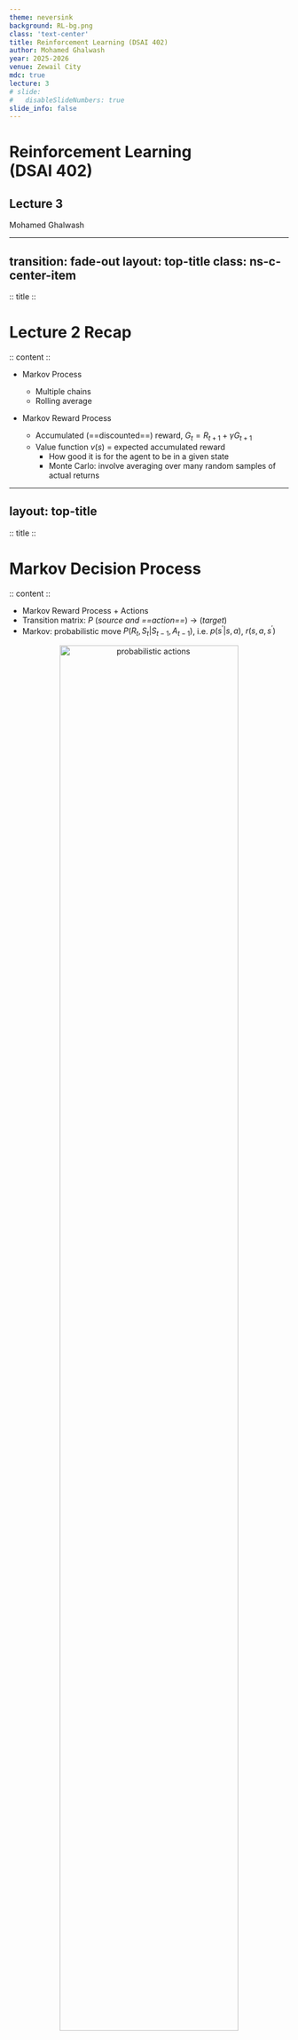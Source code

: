 ```yaml
---
theme: neversink
background: RL-bg.png
class: 'text-center'
title: Reinforcement Learning (DSAI 402)
author: Mohamed Ghalwash
year: 2025-2026
venue: Zewail City
mdc: true
lecture: 3
# slide:
#   disableSlideNumbers: true
slide_info: false
---
```


# Reinforcement Learning <br> (DSAI 402)
## Lecture 3

Mohamed Ghalwash
<Email v="mghalwash@zewailcity.edu.eg" />

---
transition: fade-out
layout: top-title
class: ns-c-center-item
---

:: title :: 

# Lecture 2 Recap

:: content :: 

- Markov Process
  - Multiple chains 
  - Rolling average 
  
- Markov Reward Process
  - Accumulated (==discounted==) reward, $G_t = R_{t+1} + \gamma G_{t+1}$
  - Value function $v(s)$ = expected accumulated reward
    - How good it is for the agent to be in a given state
    - Monte Carlo: involve averaging over many random samples of actual returns
  
<BottomBar/>

---
layout: top-title
---

:: title :: 

# Markov Decision Process

:: content :: 

- Markov Reward Process + Actions
- Transition matrix: $P$ (_source and ==action==_) $\rightarrow$ (_target_)
- Markov: probabilistic move $P(R_t, S_t|S_{t-1},A_{t-1})$, i.e. $p(s^\prime | s,a)$, $r(s,a,s^\prime)$
  
<div style="text-align:center;">
  <img src="./images/lec2_actions.png" alt="probabilistic actions" style="display: block; margin-left: auto; margin-right: auto; width: 80%;" />
</div>

<BottomBar/>

---
layout: top-title
# columns: is-10
# align: l-lt-ct
---

:: title :: 

# What is Policy?

:: content :: 

- $\pi(a|s)$
  - a mapping from states to probabilities of selecting each possible action

```mermaid {theme: 'neutral', scale: 0.8}
%% States: s1, s2; Actions: a1, a2
%% Each cell shows \pi(a|s)
flowchart TB
  subgraph Policy_Matrix["$$\pi(a|s)$$"]
    direction LR
    S1A1["$$\pi(a_1|s_1)$$"]
    S1A2["$$\pi(a_2|s_1)$$"]
    S2A1["$$\pi(a_1|s_2)$$"]
    S2A2["$$\pi(a_2|s_2)$$"]
  end
  S1["$$s_1$$"]
  S2["$$s_2$$"]
  A1["$$a_1$$"]
  A2["$$a_2$$"]
  S1 -- " " --> S1A1
  S1 -- " " --> S1A2
  S2 -- " " --> S2A1
  S2 -- " " --> S2A2
  S1A1 -- " " --> A1
  S1A2 -- " " --> A2
  S2A1 -- " " --> A1
  S2A2 -- " " --> A2
```

<BottomBar/>

---
layout: top-title
# columns: is-10
# align: l-lt-ct
---

:: title :: 

# What is Policy?

:: content :: 

- $v_{\pi}(s)$
  - the state-value function of a state $s$ under a policy $\pi$
  - the expected return when starting in $s$ and following $\pi$ thereafter

```mermaid {theme: 'neutral', scale: 0.8}
%% State-value vector v_pi(s)
flowchart TB
  V1["$$v_\pi(s_1)$$"]
  V2["$$v_\pi(s_2)$$"]
  V3["$$v_\pi(s_3)$$"]
  V1 --> V2 --> V3
```


<BottomBar/>

---
layout: top-title
---

:: title :: 

# What is Policy?

:: content :: 

- $q_{\pi}(s, a)$
  - the action-value function of taking action $a$ in state $s$ under a policy $\pi$ 
  - the expected return when performing action $a$ in state $s$ and following $\pi$ thereafter

```mermaid {theme: 'neutral', scale: 0.8}
%% Q(s,a) matrix for 2 states, 2 actions
flowchart TB
  subgraph Q_Matrix["Q_π(s,a)"]
    direction LR
    Q11["$$q_\pi(s_1,a_1)$$"]
    Q12["$$q_\pi(s_1,a_2)$$"]
    Q21["$$q_\pi(s_2,a_1)$$"]
    Q22["$$q_\pi(s_2,a_2)$$"]
  end
  S1["$$s_1$$"]
  S2["$$s_2$$"]
  A1["$$a_1$$"]
  A2["$$a_2$$"]
  S1 -- " " --> Q11
  S1 -- " " --> Q12
  S2 -- " " --> Q21
  S2 -- " " --> Q22
  Q11 -- " " --> A1
  Q12 -- " " --> A2
  Q21 -- " " --> A1
  Q22 -- " " --> A2
```


<BottomBar/>


---
layout: top-title
columns: is-1-11
class: text-center
---

:: title ::

# Bellman

:: content :: 

<div class="grid" style="display: grid; grid-template-columns: 3fr 1fr; gap: 1em;">
  <div>

$$
{1|1,2|2,3|3,4|4,5|all}
\begin{array}{ll}
v_\pi(s) & = \mathbb{E}_\pi \left[ G_t \mid S_t = s \right] \\ \\
        & =  \mathbb{E}_\pi \left[ \textcolor{green}{R_{t+1} + \gamma G_{t+1}} \mid s \right] \\ \\
        & =  \mathbb{E}_\pi \left[ \textcolor{green}{R_{t+1} + \gamma v_\pi(s^\prime)} \mid s \right] \\ \\
        & = \sum_a \sum_{s^\prime} \textcolor{blue}{\pi(a|s)} \textcolor{red}{p(s^\prime|s,a)} \left[ \textcolor{green}{r(s,a,s^\prime) + \gamma v_\pi(s^\prime)} \right] \\ \\ 
        & = \sum_a \textcolor{blue}{\pi(a|s)} \sum_{s^\prime} \textcolor{red}{p(s^\prime|s,a)} \left[ \textcolor{green}{r(s,a,s^\prime) + \gamma v_\pi(s^\prime)} \right]
\end{array}
$$

  </div>
  <div>

```mermaid {theme: 'neutral', scale: 0.8}
graph TD
  S1(("$$s_1$$"))
  S3(("$$s_1^\prime$$"))
  S4(("$$s_1^{\prime\prime}$$"))
  A1(("$$a_1$$"))
  A2(("$$a_2$$"))
  S1 -- "$$\pi(a_1|s_1)$$" --> A1
  S1 -- "$$\pi(a_2|s_1)$$" --> A2
  A1 -- "$$p(s_1^\prime|s_1, a_1), r^\prime$$" --> S3
  A1 -- "$$p(s_1^{\prime\prime}|s_1, a_1), r^{\prime\prime}$$" --> S4
  
  %% Style links from S1 (blue)
  linkStyle 0 stroke:#1f77b4,stroke-width:3px;
  linkStyle 1 stroke:#1f77b4,stroke-width:3px;
  %% Style links from S2 (red)
  linkStyle 2 stroke:#d62728,stroke-width:3px;
  linkStyle 3 stroke:#d62728,stroke-width:3px;
  classDef blackNode fill:#000,color:#fff,stroke:#000,stroke-width:2px;
  classDef stateNode fill:none,stroke:#000,stroke-width:1px;
  class A1,A2 blackNode;
  class S1,S3,S4 stateNode;
```

  </div>
</div>


<v-click>

#### For each ==state-action-next state== triple, we calculate the joint probability $\textcolor{blue}{\pi(a|s)}\textcolor{red}{p(s^\prime|s, a)}$ and use it to weight the expected reward. Summing over all such triples yields the total expected state-value

</v-click>

<BottomBar/>

---
layout: top-title
columns: is-1-11
class: text-center
---

:: title ::

# Bellman

:: content :: 

<div class="grid" style="display: grid; grid-template-columns: 3fr 1fr; gap: 1em;">
  <div>

$$
{1|2|all}
\begin{array}{ll}
q_\pi(s, a) 
         & =  \mathbb{E}_\pi \left[ R_{t+1} + \gamma q_\pi(s^\prime, a^{\prime}) \mid s, a \right] \\ \\
         & = \sum_{s^\prime} p(s^\prime|s,a) \left[ r(s,a,s^\prime) + \gamma \sum_{a^\prime} \pi(a^\prime \mid s^\prime) q_{\pi}(s^\prime, a^\prime) \right]
\end{array}
$$

  </div>
  <div>

```mermaid {theme: 'neutral', scale: 0.8}
graph TD
  S1(("$$s_1$$"))
  S3(("$$s_1^\prime$$"))
  S4(("$$s_1^{\prime\prime}$$"))
  A1(("$$a_1$$"))
  A2(("$$a_2$$"))
  S1 -- "$$\pi(a_1|s_1)$$" --> A1
  S1 -- "$$\pi(a_2|s_1)$$" --> A2
  A1 -- "$$p(s_1^\prime|s_1, a_1), r^\prime$$" --> S3
  A1 -- "$$p(s_1^{\prime\prime}|s_1, a_1), r^{\prime\prime}$$" --> S4
  
  %% Style links from S1 (blue)
  linkStyle 0 stroke:#1f77b4,stroke-width:3px;
  linkStyle 1 stroke:#1f77b4,stroke-width:3px;
  %% Style links from S2 (red)
  linkStyle 2 stroke:#d62728,stroke-width:3px;
  linkStyle 3 stroke:#d62728,stroke-width:3px;
  classDef blackNode fill:#000,color:#fff,stroke:#000,stroke-width:2px;
  classDef stateNode fill:none,stroke:#000,stroke-width:1px;
  class A1,A2 blackNode;
  class S1,S3,S4 stateNode;
```

  </div>
</div>

<BottomBar/>

---
layout: top-title
---

:: title :: 

# Optimal Policy

:: content :: 

- For finite MDPs, we can precisely define an optimal policy in the following way.
A policy $\pi$ is defined to be better than or equal to a policy $\pi^\prime$ if its expected return is greater than or equal to that of $\pi^\prime$ for all states.
In other words, $\pi >= \pi^\prime$ if and only if $v_{\pi}(s) >= v_{pi^\prime}(s)$ for all $s \in S$

- There is always at least one policy that is better than or equal to all other policies. This is an optimal policy

$v_{*}(s) := max_\pi \; v_\pi(s)$

$q_{*}(s, a) := max_\pi \; q_\pi(s, a)$

<BottomBar/>

---
layout: fact
---

## A policy is a stochastic rule by which the agent selects actions as a function of states. The agent’s objective is to maximize the amount of reward it receives over time.

<BottomBar/>

---
layout: center
class: text-center
---

# Learn More

[Slidev](https://sli.dev) · [Course Homepage](https://github.com/m-fakhry/DSAI-402-RL)